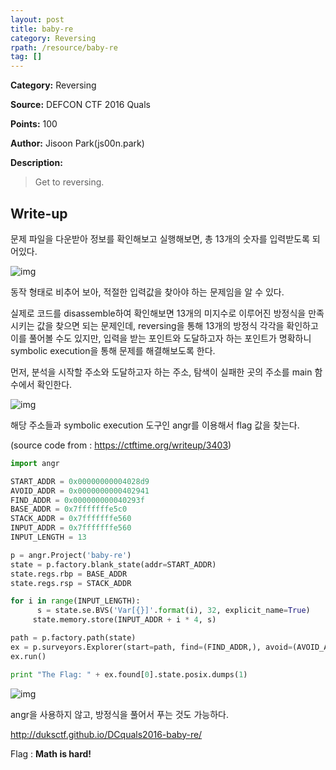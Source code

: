 ```yaml
---
layout: post
title: baby-re
category: Reversing
rpath: /resource/baby-re
tag: [] 
---
```


**Category:** Reversing

**Source:** DEFCON CTF 2016 Quals

**Points:** 100

**Author:** Jisoon Park(js00n.park)

**Description:** 

>Get to reversing.

## Write-up

문제 파일을 다운받아 정보를 확인해보고 실행해보면, 총 13개의 숫자를 입력받도록 되어있다.

![img]({{page.rpath|prepend:site.baseurl}}/file.png)

동작 형태로 비추어 보아, 적절한 입력값을 찾아야 하는 문제임을 알 수 있다.

실제로 코드를 disassemble하여 확인해보면 13개의 미지수로 이루어진 방정식을 만족시키는 값을 찾으면 되는 문제인데, reversing을 통해 13개의 방정식 각각을 확인하고 이를 풀어볼 수도 있지만, 입력을 받는 포인트와 도달하고자 하는 포인트가 명확하니 symbolic execution을 통해 문제를 해결해보도록 한다.

먼저, 분석을 시작할 주소와 도달하고자 하는 주소, 탐색이 실패한 곳의 주소를 main 함수에서 확인한다.

![img]({{page.rpath|prepend:site.baseurl}}/main.png)

해당 주소들과 symbolic execution 도구인 angr를 이용해서 flag 값을 찾는다.

(source code from : https://ctftime.org/writeup/3403)
```python
import angr

START_ADDR = 0x00000000004028d9
AVOID_ADDR = 0x0000000000402941
FIND_ADDR = 0x000000000040293f
BASE_ADDR = 0x7fffffffe5c0
STACK_ADDR = 0x7fffffffe560
INPUT_ADDR = 0x7fffffffe560
INPUT_LENGTH = 13

p = angr.Project('baby-re')
state = p.factory.blank_state(addr=START_ADDR)
state.regs.rbp = BASE_ADDR
state.regs.rsp = STACK_ADDR

for i in range(INPUT_LENGTH):    
      s = state.se.BVS('Var[{}]'.format(i), 32, explicit_name=True)      
     state.memory.store(INPUT_ADDR + i * 4, s)   

path = p.factory.path(state)
ex = p.surveyors.Explorer(start=path, find=(FIND_ADDR,), avoid=(AVOID_ADDR,0x00000000004025e0))
ex.run()

print "The Flag: " + ex.found[0].state.posix.dumps(1)
```

![img]({{page.rpath|prepend:site.baseurl}}/angr.png)

angr을 사용하지 않고, 방정식을 풀어서 푸는 것도 가능하다.

<http://duksctf.github.io/DCquals2016-baby-re/>

Flag : **Math is hard!**
